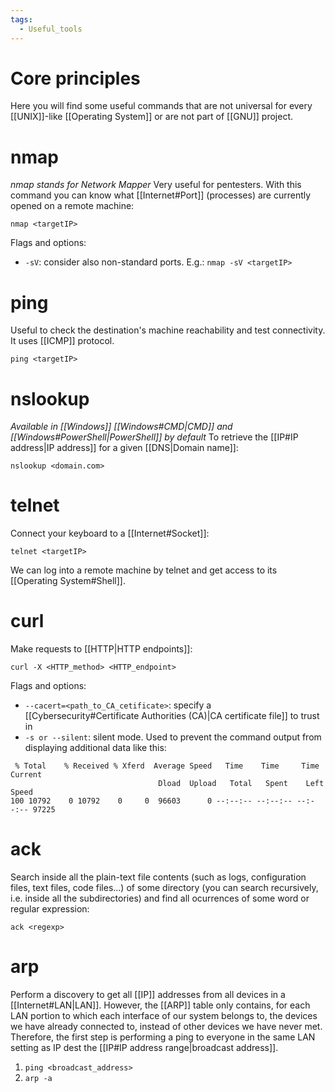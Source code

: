 ```yaml
---
tags:
  - Useful_tools
---
```

# Core principles
Here you will find some useful commands that are not universal for every [[UNIX]]-like [[Operating System]] or are not part of [[GNU]] project.
# nmap
_nmap stands for Network Mapper_
Very useful for pentesters. With this command you can know what [[Internet#Port]] (processes) are currently opened on a remote machine:
```shell
nmap <targetIP>
```
Flags and options:
- ```-sV```: consider also non-standard ports. E.g.: ```nmap -sV <targetIP>```
# ping
Useful to check the destination's machine reachability and test connectivity. It uses [[ICMP]] protocol.
```shell
ping <targetIP>
```
# nslookup
_Available in [[Windows]] [[Windows#CMD|CMD]] and [[Windows#PowerShell|PowerShell]] by default_
To retrieve the [[IP#IP address|IP address]] for a given [[DNS|Domain name]]:
```shell
nslookup <domain.com>
```
# telnet
Connect your keyboard to a [[Internet#Socket]]:
```shell
telnet <targetIP>
```
We can log into a remote machine by telnet and get access to its [[Operating System#Shell]].
# curl
Make requests to [[HTTP|HTTP endpoints]]:
```shell
curl -X <HTTP_method> <HTTP_endpoint>
```
Flags and options:
- `--cacert=<path_to_CA_cetificate>`: specify a [[Cybersecurity#Certificate Authorities (CA)|CA certificate file]] to trust in
- `-s or --silent`: silent mode. Used to prevent the command output from displaying additional data like this:
```
 % Total    % Received % Xferd  Average Speed   Time    Time     Time  Current
                                 Dload  Upload   Total   Spent    Left  Speed
100 10792    0 10792    0     0  96603      0 --:--:-- --:--:-- --:--:-- 97225
```
# ack
Search inside all the plain-text file contents (such as logs, configuration files, text files, code files...) of some directory (you can search recursively, i.e. inside all the subdirectories) and find all ocurrences of some word or regular expression:
```shell
ack <regexp>
```
# arp
Perform a discovery to get all [[IP]] addresses from all devices in a [[Internet#LAN|LAN]]. However, the [[ARP]] table only contains, for each LAN portion to which each interface of our system belongs to, the devices we have already connected to, instead of other devices we have never met. Therefore, the first step is performing a ping to everyone in the same LAN setting as IP dest the [[IP#IP address range|broadcast address]].
1. `ping <broadcast_address>`
2. `arp -a`